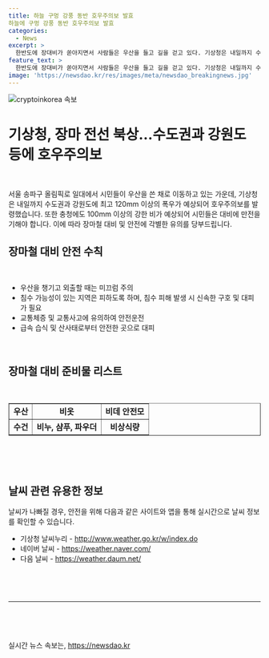 ```yaml
---
title: 하늘 구멍 강풍 동반 호우주의보 발효
하늘에 구멍 강풍 동반 호우주의보 발효
categories:
  - News
excerpt: >
  한반도에 장대비가 쏟아지면서 사람들은 우산을 들고 길을 걷고 있다. 기상청은 내일까지 수도권과 강원도에 최고 120mm 이상, 충청에 100mm 이상의 폭우가 예상되며, 호남과 영남 지역에도 30~80mm, 제주도에 20~60mm의 비가 예상된다. 함께 하늘에서 내릴 예상되는 많은 장맛비에 대비해야 할 것으로 전망된다.
feature_text: >
  한반도에 장대비가 쏟아지면서 사람들은 우산을 들고 길을 걷고 있다. 기상청은 내일까지 수도권과 강원도에 최고 120mm 이상, 충청에 100mm 이상의 폭우가 예상되며, 호남과 영남 지역에도 30~80mm, 제주도에 20~60mm의 비가 예상된다. 함께 하늘에서 내릴 예상되는 많은 장맛비에 대비해야 할 것으로 전망된다.
image: 'https://newsdao.kr/res/images/meta/newsdao_breakingnews.jpg'
---
```


<p><img src="https://newsdao.kr/res/images/meta/newsdao_breakingnews.jpg" alt="cryptoinkorea 속보" /></p>

<h1>기상청, 장마 전선 북상…수도권과 강원도 등에 호우주의보</h1>

<p data-ke-size="size16">&nbsp;</p>

<p>서울 송파구 올림픽로 일대에서 시민들이 우산을 쓴 채로 이동하고 있는 가운데, 기상청은 내일까지 수도권과 강원도에 최고 120mm 이상의 폭우가 예상되어 호우주의보를 발령했습니다. 또한 충청에도 100mm 이상의 강한 비가 예상되어 시민들은 대비에 만전을 기해야 합니다. 이에 따라 장마철 대비 및 안전에 각별한 유의를 당부드립니다.</p></p>

<h2 data-ke-size="size26">장마철 대비 안전 수칙</h2>

<p data-ke-size="size16">&nbsp;</p>

<ul>
  <li>우산을 챙기고 외출할 때는 미끄럼 주의</li>
  <li>침수 가능성이 있는 지역은 피하도록 하며, 침수 피해 발생 시 신속한 구호 및 대피가 필요</li>
  <li>교통체증 및 교통사고에 유의하여 안전운전</li>
  <li>급속 습식 및 산사태로부터 안전한 곳으로 대피</li>
</ul>

<p data-ke-size="size16">&nbsp;</p>

<h2 data-ke-size="size26">장마철 대비 준비물 리스트</h2>

<p data-ke-size="size16">&nbsp;</p>

<table style="width: 100%;" border="1">
<tbody>
<tr>
<td style="text-align: center; height: 17px;"><b>우산</b></td>
<td style="text-align: center; height: 17px;"><b>비옷</b></td>
<td style="text-align: center; height: 17px;"><b>비데 안전모</b></td>
</tr>
<tr>
<td style="text-align: center; height: 17px;"><b>수건</b></td>
<td style="text-align: center; height: 17px;"><b>비누, 샴푸, 파우더</b></td>
<td style="text-align: center; height: 17px;"><b>비상식량</b></td>
</tr>
</tbody>
</table>

<p data-ke-size="size16">&nbsp;</p>

<p data-ke-size="size16">&nbsp;</p>

<h2 data-ke-size="size26">날씨 관련 유용한 정보</h2>

<p data-ke-size="size16">날씨가 나빠질 경우, 안전을 위해 다음과 같은 사이트와 앱을 통해 실시간으로 날씨 정보를 확인할 수 있습니다.</p>

<ul>
  <li>기상청 날씨누리 - <a href="http://www.weather.go.kr/w/index.do" target="_blank" rel="noopener">http://www.weather.go.kr/w/index.do</a></li>
  <li>네이버 날씨 - <a href="https://weather.naver.com/" target="_blank" rel="noopener">https://weather.naver.com/</a></li>
  <li>다음 날씨 - <a href="https://weather.daum.net/" target="_blank" rel="noopener">https://weather.daum.net/</a></li>
</ul>

<p data-ke-size="size16">&nbsp;</p>

<p data-ke-size="size16">&nbsp;</p>

<hr>

<p data-ke-size="size16">&nbsp;</p>

<p data-ke-size="size16">&nbsp;</p>
실시간 뉴스 속보는, <a href="https://newsdao.kr" rel="dofollow">https://newsdao.kr</a>


